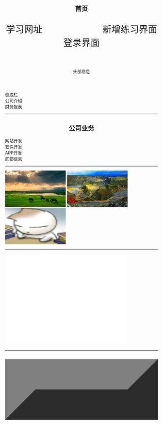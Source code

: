 <!--以下内容为定义网页-->
<!DOCTYPE html>
<!--下一行为去除链接下划线-->
<style type="text/css">a {text-decoration: none}</style>
<!--以下内容为网页开始-->
<html>
    <!--以下内容为网页标题-->
    <head>
        <title>
            练习主页
        </title>
    </head> 
    <!--以下内容为制作网页背景-->
<body background="./图片3.jpg" style="background-size:100% 100%;">
</body>
    <!--以下内容为标题链接-->
    <body>
        <!--指定a herf连接属性-->  <!--style="text-align:center"表示居中-->
        <nav>
            <h1 style="text-align:center"><a href="./1练习主页.html">首页 </a></h1>
            <pre style="text-align:center;font-size:30px;color: rgb(245, 10, 10);">
<a href="./学习网址.html">学习网址           </a><a href="./新增练习界面.html">新增练习界面</a>
<a href="./登录.html">登录界面</a>
            </pre>
        </nav>
        <!--以下内容为头部标题-->
        <header>
            头部信息
        </header>
        <!--以下内容为侧边标题-->
        <aside>
            侧边栏
        </aside>
        <main>
            <section>
                <article>
                    <!--插入文件-->
                <nav>
                    <a href="./智慧云社区项目书.pdf">公司介绍 </a><!--以下内容为另起一行<br>--><br>
                    <a href="./自动计算丁字账、余额表及财务报表.xls">财务报表 </a>
                </nav>
                </article>
            <!--<hr />添加水平线，分割线-->
                <hr size="10" color="red" width="100%"/>
            <!--以下内容为序列内容-->
                <h1 style="text-align:center">公司业务</h1>
                <div>
                    <div>网站开发</div>
                    <div>软件开发</div>
                    <div>APP开发</div>
                </div>
            </section>
        </main>
        <footer>底部信息</footer>
        <hr size="10" color="yellow" width="100%"/>
    </body> 
<!--img格式为插入图片-->
<body>
<img src="./图片1.jpg" id="background" width="200" height="120"/>
<img src="./图片2.jpg" id="background" width="200" height="120"/><br>
<img src="./动态图1.gif" id="background" width="200" height="120"/><br>
<hr size="10" color="purple" width="100%"/>
</body>
<body>
<!--embed嵌入文件-->
<embed src="./智慧云社区项目书.pdf" width="400" height="300">
</body>
<!--分割线-->
<body>
<hr size="10" color="white" width="100%"/>
</body>
<!--<table><table border="500"></table>定义网页表格属性-->
<body>
    <table><table border="100"></table>
</body>
</body>
</html>
